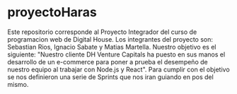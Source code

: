 # proyectoHaras
Este repositorio corresponde al Proyecto Integrador del curso de programacion web de Digital House. Los integrantes del proyecto son: Sebastian Rios, Ignacio Sabate y Matias Martella.
Nuestro objetivo es el siguiente: "Nuestro cliente DH Venture Capitals ha puesto en sus manos el desarrollo de un e-commerce para poner a prueba el desempeño de nuestro equipo al trabajar con Node.js y React".
Para cumplir con el objetivo se nos definieron una serie de Sprints que nos iran guiando en pos del mismo.

